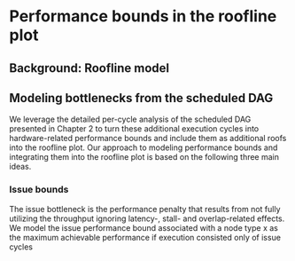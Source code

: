 # Performance bounds in the roofline plot


## Background: Roofline model

## Modeling bottlenecks from the scheduled DAG

We leverage the detailed per-cycle analysis of the scheduled DAG
presented in Chapter 2 to turn these additional execution cycles into hardware-related performance
bounds and include them as additional roofs into the roofline plot. Our approach to modeling
performance bounds and integrating them into the roofline plot is based on the following three
main ideas.

### Issue bounds
The issue bottleneck is the performance penalty that results from not fully utilizing the
throughput ignoring latency-, stall- and overlap-related effects. We model the issue
performance bound associated with a node type x as the maximum achievable performance if
execution consisted only of issue cycles
